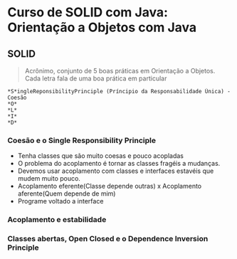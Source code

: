 # Curso de SOLID com Java: Orientação a Objetos com Java

## SOLID
> Acrônimo, conjunto de 5 boas práticas em Orientação a Objetos. Cada letra fala de uma boa prática em particular
```
*S*ingleReponsibilityPrinciple (Príncipio da Responsabilidade Única) - Coesão
*O*
*L*
*I*
*D*
```

### Coesão e o Single Responsibility Principle
* Tenha classes que são muito coesas e pouco acopladas
* O problema do acoplamento é tornar as classes fragéis a mudanças.
* Devemos usar acoplamento com classes e interfaces estavéis que mudem muito pouco.
* Acoplamento eferente(Classe depende outras) x Acoplamento aferente(Quem depende de mim)
* Programe voltado a interface

### Acoplamento e estabilidade

### Classes abertas, Open Closed e o Dependence Inversion Principle


